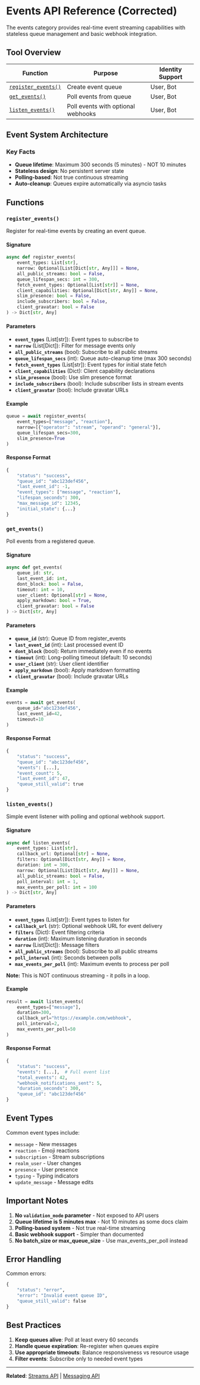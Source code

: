 # Events API Reference (Corrected)

The events category provides real-time event streaming capabilities with stateless queue management and basic webhook integration.

## Tool Overview

| Function | Purpose | Identity Support |
|----------|---------|------------------|
| [`register_events()`](#register_events) | Create event queue | User, Bot |
| [`get_events()`](#get_events) | Poll events from queue | User, Bot |
| [`listen_events()`](#listen_events) | Poll events with optional webhooks | User, Bot |

## Event System Architecture

### Key Facts
- **Queue lifetime**: Maximum 300 seconds (5 minutes) - NOT 10 minutes
- **Stateless design**: No persistent server state
- **Polling-based**: Not true continuous streaming
- **Auto-cleanup**: Queues expire automatically via asyncio tasks

## Functions

### `register_events()`

Register for real-time events by creating an event queue.

#### Signature
```python
async def register_events(
    event_types: List[str],
    narrow: Optional[List[Dict[str, Any]]] = None,
    all_public_streams: bool = False,
    queue_lifespan_secs: int = 300,
    fetch_event_types: Optional[List[str]] = None,
    client_capabilities: Optional[Dict[str, Any]] = None,
    slim_presence: bool = False,
    include_subscribers: bool = False,
    client_gravatar: bool = False
) -> Dict[str, Any]
```

#### Parameters
- **`event_types`** (List[str]): Event types to subscribe to
- **`narrow`** (List[Dict]): Filter for message events only
- **`all_public_streams`** (bool): Subscribe to all public streams
- **`queue_lifespan_secs`** (int): Queue auto-cleanup time (max 300 seconds)
- **`fetch_event_types`** (List[str]): Event types for initial state fetch
- **`client_capabilities`** (Dict): Client capability declarations
- **`slim_presence`** (bool): Use slim presence format
- **`include_subscribers`** (bool): Include subscriber lists in stream events
- **`client_gravatar`** (bool): Include gravatar URLs

#### Example
```python
queue = await register_events(
    event_types=["message", "reaction"],
    narrow=[{"operator": "stream", "operand": "general"}],
    queue_lifespan_secs=300,
    slim_presence=True
)
```

#### Response Format
```python
{
    "status": "success",
    "queue_id": "abc123def456",
    "last_event_id": -1,
    "event_types": ["message", "reaction"],
    "lifespan_seconds": 300,
    "max_message_id": 12345,
    "initial_state": {...}
}
```

### `get_events()`

Poll events from a registered queue.

#### Signature
```python
async def get_events(
    queue_id: str,
    last_event_id: int,
    dont_block: bool = False,
    timeout: int = 10,
    user_client: Optional[str] = None,
    apply_markdown: bool = True,
    client_gravatar: bool = False
) -> Dict[str, Any]
```

#### Parameters
- **`queue_id`** (str): Queue ID from register_events
- **`last_event_id`** (int): Last processed event ID
- **`dont_block`** (bool): Return immediately even if no events
- **`timeout`** (int): Long-polling timeout (default: 10 seconds)
- **`user_client`** (str): User client identifier
- **`apply_markdown`** (bool): Apply markdown formatting
- **`client_gravatar`** (bool): Include gravatar URLs

#### Example
```python
events = await get_events(
    queue_id="abc123def456",
    last_event_id=42,
    timeout=10
)
```

#### Response Format
```python
{
    "status": "success",
    "queue_id": "abc123def456",
    "events": [...],
    "event_count": 5,
    "last_event_id": 47,
    "queue_still_valid": true
}
```

### `listen_events()`

Simple event listener with polling and optional webhook support.

#### Signature
```python
async def listen_events(
    event_types: List[str],
    callback_url: Optional[str] = None,
    filters: Optional[Dict[str, Any]] = None,
    duration: int = 300,
    narrow: Optional[List[Dict[str, Any]]] = None,
    all_public_streams: bool = False,
    poll_interval: int = 1,
    max_events_per_poll: int = 100
) -> Dict[str, Any]
```

#### Parameters
- **`event_types`** (List[str]): Event types to listen for
- **`callback_url`** (str): Optional webhook URL for event delivery
- **`filters`** (Dict): Event filtering criteria
- **`duration`** (int): Maximum listening duration in seconds
- **`narrow`** (List[Dict]): Message filters
- **`all_public_streams`** (bool): Subscribe to all public streams
- **`poll_interval`** (int): Seconds between polls
- **`max_events_per_poll`** (int): Maximum events to process per poll

**Note:** This is NOT continuous streaming - it polls in a loop.

#### Example
```python
result = await listen_events(
    event_types=["message"],
    duration=300,
    callback_url="https://example.com/webhook",
    poll_interval=2,
    max_events_per_poll=50
)
```

#### Response Format
```python
{
    "status": "success",
    "events": [...],  # Full event list
    "total_events": 42,
    "webhook_notifications_sent": 5,
    "duration_seconds": 300,
    "queue_id": "abc123def456"
}
```

## Event Types

Common event types include:
- `message` - New messages
- `reaction` - Emoji reactions
- `subscription` - Stream subscriptions
- `realm_user` - User changes
- `presence` - User presence
- `typing` - Typing indicators
- `update_message` - Message edits

## Important Notes

1. **No `validation_mode` parameter** - Not exposed to API users
2. **Queue lifetime is 5 minutes max** - Not 10 minutes as some docs claim
3. **Polling-based system** - Not true real-time streaming
4. **Basic webhook support** - Simpler than documented
5. **No batch_size or max_queue_size** - Use max_events_per_poll instead

## Error Handling

Common errors:
```python
{
    "status": "error",
    "error": "Invalid event queue ID",
    "queue_still_valid": false
}
```

## Best Practices

1. **Keep queues alive**: Poll at least every 60 seconds
2. **Handle queue expiration**: Re-register when queues expire
3. **Use appropriate timeouts**: Balance responsiveness vs resource usage
4. **Filter events**: Subscribe only to needed event types

---

**Related**: [Streams API](streams.md) | [Messaging API](messaging.md)